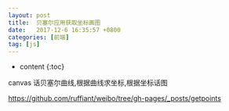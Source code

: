```yaml
---
layout: post
title:  贝塞尔应用获取坐标画图
date:   2017-12-6 16:35:57 +0800
categories: [前端] 
tag: [js] 
---
```


* content
{:toc}

canvas 话贝塞尔曲线,根据曲线求坐标,根据坐标话图

https://github.com/ruffiant/weibo/tree/gh-pages/_posts/getpoints